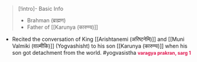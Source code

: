>[!intro]- Basic Info
>- Brahman (ब्राह्मण)
>- Father of [[Karunya (कारुण्य)]]

- Recited the conversation of King [[Arishtanemi (अरिष्टनेमि)]] and [[Muni Valmiki (वाल्मीकि)]] (Yogvashisht) to his son [[Karunya (कारुण्य)]] when his son got detachment from the world.
#yogvasistha <span style="font-size: 3.3mm; color: #E0144C; "><b>varagya prakran, sarg 1
